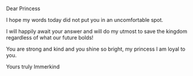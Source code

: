 <!-- title: Loyal -->

Dear Princess

I hope my words today did not put you in an uncomfortable spot.

I will happily await your answer and will do my utmost to save the kingdom regardless of what our future bolds!

You are strong and kind and you shine so bright, my princess I am loyal to you.

Yours truly
Immerkind
